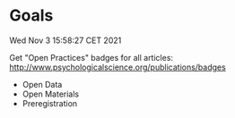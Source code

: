 # Goals 

Wed Nov 3 15:58:27 CET 2021

Get "Open Practices" badges for all articles:
http://www.psychologicalscience.org/publications/badges
- Open Data
- Open Materials
- Preregistration
